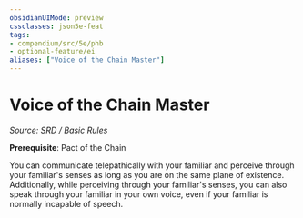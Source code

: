 ```yaml
---
obsidianUIMode: preview
cssclasses: json5e-feat
tags:
- compendium/src/5e/phb
- optional-feature/ei
aliases: ["Voice of the Chain Master"]
---
```

# Voice of the Chain Master
*Source: SRD / Basic Rules*  

**Prerequisite**: Pact of the Chain

You can communicate telepathically with your familiar and perceive through your familiar's senses as long as you are on the same plane of existence. Additionally, while perceiving through your familiar's senses, you can also speak through your familiar in your own voice, even if your familiar is normally incapable of speech.